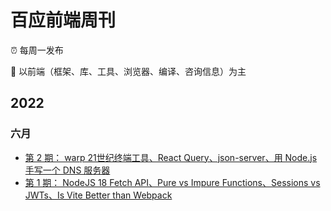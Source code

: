 # 百应前端周刊

⏰ 每周一发布 <br />

📖 以前端（框架、库、工具、浏览器、编译、咨询信息）为主 <br />

## 2022

### 六月
* [第 2 期： warp 21世纪终端工具、React Query、json-server、用 Node.js 手写一个 DNS 服务器](./docs/doc-0002.md)
* [第 1 期： NodeJS 18 Fetch API、Pure vs Impure Functions、Sessions vs JWTs、Is Vite Better than Webpack](./docs/doc-0001.md)